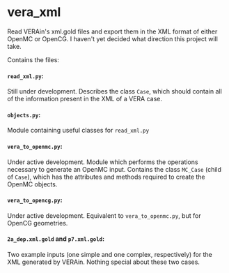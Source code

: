# vera_xml
Read VERAin's xml.gold files and export them in the XML format of either OpenMC or OpenCG. I haven't yet decided what direction this project will take.

Contains the files:

#### `read_xml.py`:
Still under development. Describes the class `Case`, which should contain all of the information present in the XML of a VERA case.

#### `objects.py`:
Module containing useful classes for `read_xml.py`

#### `vera_to_openmc.py`:
Under active development. Module which performs the operations necessary to generate an OpenMC input. Contains the class `MC_Case` (child of `Case`), which has the attributes and methods required to create the OpenMC objects.

#### `vera_to_opencg.py`:
Under active development. Equivalent to `vera_to_openmc.py`, but for OpenCG geometries.


#### `2a_dep.xml.gold` and `p7.xml.gold`:
Two example inputs (one simple and one complex, respectively) for the XML generated by VERAin. Nothing special about these two cases.
